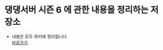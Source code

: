 # 댕댕서버 시즌 6 에 관한 내용을 정리하는 저장소

* 내용은 모두 위키에 정리됩니다<br>[바로가기](https://github.com/yooya200/DDsever-6/wiki)
